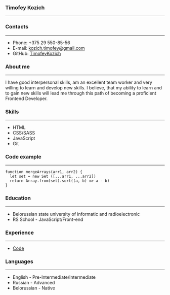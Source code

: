 ### Timofey Kozich
*******************

### Contacts
*******************
* Phone: +375 29 550-85-56
* E-mail: [kozich.timofey@gmail.com](kozich.timofey@gmail.com)
* GitHub: [TimofeyKozich](https://github.com/TimofeyKozich)

### About me
********************
I have good interpersonal skills, am an excellent team worker and very willing to learn and develop new skills.
I believe, that my ability to learn and to gain new skills will lead me through this path of becoming a proficient Frontend Developer.

### Skills
********************
* HTML
* CSS/SASS
* JavaScript
* Git

### Code example
*******************
```
function mergeArrays(arr1, arr2) {
  let set = new Set ([...arr1, ...arr2])
  return Array.from(set).sort((a, b) => a - b)
}
```

### Education
********************
* Belorussian state university of informatic and radioelectronic
* RS School - JavaScript/Front-end

### Experience
********************
* [Code](https://github.com/TimofeyKozich/rsschool-cv/blob/gh-pages/cv.md)

### Languages
*******************
* English - Pre-Intermediate/Intermediate
* Russian - Advanced
* Belorussian - Native
